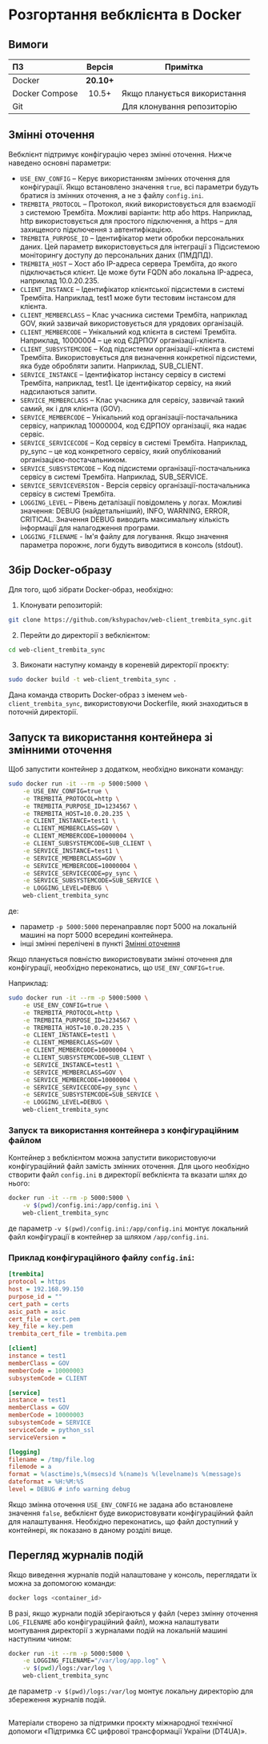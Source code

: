# Розгортання вебклієнта в Docker

## Вимоги

| ПЗ             |   Версія   | Примітка                     |
|:---------------|:----------:|------------------------------|
| Docker         | **20.10+** |                              |
| Docker Compose |   10.5+    | Якщо планується використання |
| Git            |            | Для клонування репозиторію   |

## Змінні оточення

Вебклієнт підтримує конфігурацію через змінні оточення. 
Нижче наведено основні параметри:
- `USE_ENV_CONFIG` – Керує використанням змінних оточення для конфігурації. Якщо встановлено значення `true`, всі параметри будуть братися із змінних оточення, а не з файлу `config.ini`.
- `TREMBITA_PROTOCOL` – Протокол, який використовується для взаємодії з системою Трембіта. Можливі варіанти: http або https. Наприклад, http використовується для простого підключення, а https – для захищеного підключення з автентифікацією.
- `TREMBITA_PURPOSE_ID` – Ідентифікатор мети обробки персональних даних. Цей параметр використовується для інтеграції з Підсистемою моніторингу доступу до персональних даних (ПМДПД).
- `TREMBITA_HOST` – Хост або IP-адреса сервера Трембіта, до якого підключається клієнт. Це може бути FQDN або локальна IP-адреса, наприклад 10.0.20.235.
- `CLIENT_INSTANCE` – Ідентифікатор клієнтської підсистеми в системі Трембіта. Наприклад, test1 може бути тестовим інстансом для клієнта.
- `CLIENT_MEMBERCLASS` – Клас учасника системи Трембіта, наприклад GOV, який зазвичай використовується для урядових організацій.
- `CLIENT_MEMBERCODE` – Унікальний код клієнта в системі Трембіта. Наприклад, 10000004 – це код ЄДРПОУ організації-клієнта.
- `CLIENT_SUBSYSTEMCODE` – Код підсистеми організації-клієнта в системі Трембіта. Використовується для визначення конкретної підсистеми, яка буде обробляти запити. Наприклад, SUB_CLIENT.
- `SERVICE_INSTANCE` – Ідентифікатор інстансу сервісу в системі Трембіта, наприклад, test1. Це ідентифікатор сервісу, на який надсилаються запити.
- `SERVICE_MEMBERCLASS` – Клас учасника для сервісу, зазвичай такий самий, як і для клієнта (GOV).
- `SERVICE_MEMBERCODE` – Унікальний код організації-постачальника сервісу, наприклад 10000004, код ЄДРПОУ організації, яка надає сервіс.
- `SERVICE_SERVICECODE` – Код сервісу в системі Трембіта. Наприклад, py_sync – це код конкретного сервісу, який опублікований організацією-постачальником.
- `SERVICE_SUBSYSTEMCODE` – Код підсистеми організації-постачальника сервісу в системі Трембіта. Наприклад, SUB_SERVICE.
- `SERVICE_SERVICEVERSION` - Версія сервісу організації-постачальника сервісу в системі Трембіта.
- `LOGGING_LEVEL` – Рівень деталізації повідомлень у логах. Можливі значення: DEBUG (найдетальніший), INFO, WARNING, ERROR, CRITICAL. Значення DEBUG виводить максимальну кількість інформації для налагодження програми.
- `LOGGING_FILENAME` - Ім'я файлу для логування. Якщо значення параметра порожнє, логи будуть виводитися в консоль (stdout).

## Збір Docker-образу

Для того, щоб зібрати Docker-образ, необхідно:

1. Клонувати репозиторій:

```bash
git clone https://github.com/kshypachov/web-client_trembita_sync.git
```

2. Перейти до директорії з вебклієнтом:

```bash
cd web-client_trembita_sync
```

3. Виконати наступну команду в кореневій директорії проєкту:

```bash
sudo docker build -t web-client_trembita_sync .
```

Дана команда створить Docker-образ з іменем `web-client_trembita_sync`, використовуючи Dockerfile, який знаходиться в поточній директорії.

## Запуск та використання контейнера зі змінними оточення

Щоб запустити контейнер з додатком, необхідно виконати команду:

```bash
sudo docker run -it --rm -p 5000:5000 \
    -e USE_ENV_CONFIG=true \
    -e TREMBITA_PROTOCOL=http \
    -e TREMBITA_PURPOSE_ID=1234567 \
    -e TREMBITA_HOST=10.0.20.235 \
    -e CLIENT_INSTANCE=test1 \
    -e CLIENT_MEMBERCLASS=GOV \
    -e CLIENT_MEMBERCODE=10000004 \
    -e CLIENT_SUBSYSTEMCODE=SUB_CLIENT \
    -e SERVICE_INSTANCE=test1 \
    -e SERVICE_MEMBERCLASS=GOV \
    -e SERVICE_MEMBERCODE=10000004 \
    -e SERVICE_SERVICECODE=py_sync \
    -e SERVICE_SUBSYSTEMCODE=SUB_SERVICE \
    -e LOGGING_LEVEL=DEBUG \
    web-client_trembita_sync
```

де:
- параметр `-p 5000:5000` перенаправляє порт 5000 на локальній машині на порт 5000 всередині контейнера.
- інші змінні перелічені в пункті [Змінні оточення](#змінні-оточення)

Якщо планується повністю використовувати змінні оточення для конфігурації, необхідно переконатись, що `USE_ENV_CONFIG=true`.

Наприклад:

```bash
sudo docker run -it --rm -p 5000:5000 \
    -e USE_ENV_CONFIG=true \
    -e TREMBITA_PROTOCOL=http \
    -e TREMBITA_PURPOSE_ID=1234567 \
    -e TREMBITA_HOST=10.0.20.235 \
    -e CLIENT_INSTANCE=test1 \
    -e CLIENT_MEMBERCLASS=GOV \
    -e CLIENT_MEMBERCODE=10000004 \
    -e CLIENT_SUBSYSTEMCODE=SUB_CLIENT \
    -e SERVICE_INSTANCE=test1 \
    -e SERVICE_MEMBERCLASS=GOV \
    -e SERVICE_MEMBERCODE=10000004 \
    -e SERVICE_SERVICECODE=py_sync \
    -e SERVICE_SUBSYSTEMCODE=SUB_SERVICE \
    -e LOGGING_LEVEL=DEBUG \
    web-client_trembita_sync
```

### Запуск та використання контейнера з конфігураційним файлом

Контейнер з вебклієнтом можна запустити використовуючи конфігураційний файл замість змінних оточення. 
Для цього необхідно створити файл `config.ini` в директорії вебклієнта та вказати шлях до нього:

```bash
docker run -it --rm -p 5000:5000 \
    -v $(pwd)/config.ini:/app/config.ini \
    web-client_trembita_sync
```
де параметр `-v $(pwd)/config.ini:/app/config.ini` монтує локальний файл конфігурації в контейнер за шляхом `/app/config.ini`.

### Приклад конфігураційного файлу `config.ini`:

```ini
[trembita]
protocol = https
host = 192.168.99.150
purpose_id = ""
cert_path = certs
asic_path = asic
cert_file = cert.pem
key_file = key.pem
trembita_cert_file = trembita.pem

[client]
instance = test1
memberClass = GOV
memberCode = 10000003
subsystemCode = CLIENT

[service]
instance = test1
memberClass = GOV
memberCode = 10000003
subsystemCode = SERVICE
serviceCode = python_ssl
serviceVersion =

[logging]
filename = /tmp/file.log
filemode = a
format = %(asctime)s,%(msecs)d %(name)s %(levelname)s %(message)s
dateformat = %H:%M:%S
level = DEBUG # info warning debug
```

Якщо змінна оточення `USE_ENV_CONFIG` не задана або встановлене значення `false`, вебклієнт буде використовувати конфігураційний файл для налаштування. Необхідно переконатись, що файл доступний у контейнері, як показано в даному розділі вище.

## Перегляд журналів подій

Якщо виведення журналів подій налаштоване у консоль, переглядати їх можна за допомогою команди:

```bash
docker logs <container_id>
```

В разі, якщо журнали подій зберігаються у файл (через змінну оточення `LOG_FILENAME` або конфігураційний файл), можна налаштувати монтування директорії з журналами подій на локальній машині наступним чином:

```bash
docker run -it --rm -p 5000:5000 \
    -e LOGGING_FILENAME="/var/log/app.log" \
    -v $(pwd)/logs:/var/log \
    web-client_trembita_sync
```

де параметр `-v $(pwd)/logs:/var/log` монтує локальну директорію для збереження журналів подій.

##
Матеріали створено за підтримки проєкту міжнародної технічної допомоги «Підтримка ЄС цифрової трансформації України (DT4UA)».
